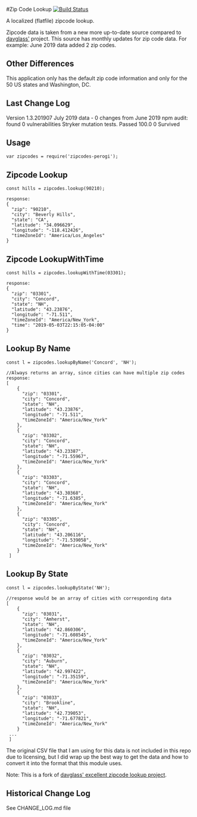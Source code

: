 #Zip Code Lookup
[![Build Status](https://travis-ci.org/perogi/zipcodes-perogi.svg?branch=master)](https://travis-ci.org/perogi/zipcodes-perogi)

A localized (flatfile) zipcode lookup.

Zipcode data is taken from a new more up-to-date source compared to [davglass'](https://github.com/davglass/zipcodes) project. 
This source has monthly updates for zip code data. For example: June 2019 data added 2 zip codes.

## Other Differences
This application only has the default zip code information and only for the 50 US states and Washington, DC.  

## Last Change Log
Version 1.3.201907
July 2019 data - 0 changes from June 2019
npm audit: found 0 vulnerabilities 
Stryker mutation tests.  Passed 100.0  0 Survived

## Usage
    var zipcodes = require('zipcodes-perogi');

## Zipcode Lookup
    const hills = zipcodes.lookup(90210);  
      
    response:
    {
      "zip": "90210",
      "city": "Beverly Hills",
      "state": "CA",
      "latitude": "34.096629",
      "longitude": "-118.412426",
      "timeZoneId": "America/Los_Angeles"
    }

## Zipcode LookupWithTime
    const hills = zipcodes.lookupWithTime(03301);  
      
    response:
    {
      "zip": "03301",
      "city": "Concord",
      "state": "NH",
      "latitude": "43.23876",
      "longitude": "-71.511",
      "timeZoneId": "America/New_York",
      "time": "2019-05-03T22:15:05-04:00"
    }

## Lookup By Name
    const l = zipcodes.lookupByName('Concord', 'NH');  
      
    //Always returns an array, since cities can have multiple zip codes
    response: 
    [ 
        {
          "zip": "03301",
          "city": "Concord",
          "state": "NH",
          "latitude": "43.23876",
          "longitude": "-71.511",
          "timeZoneId": "America/New_York"
        },
        {
          "zip": "03302",
          "city": "Concord",
          "state": "NH",
          "latitude": "43.23387",
          "longitude": "-71.55967",
          "timeZoneId": "America/New_York"
        },
        {
          "zip": "03303",
          "city": "Concord",
          "state": "NH",
          "latitude": "43.30368",
          "longitude": "-71.6385",
          "timeZoneId": "America/New_York"
        },
        {
          "zip": "03305",
          "city": "Concord",
          "state": "NH",
          "latitude": "43.206116",
          "longitude": "-71.539058",
          "timeZoneId": "America/New_York"
        }
     ]
     
## Lookup By State
    const l = zipcodes.lookupByState('NH');
      
    //response would be an array of cities with corresponding data
    [ 
        {
          "zip": "03031",
          "city": "Amherst",
          "state": "NH",
          "latitude": "42.860306",
          "longitude": "-71.608545",
          "timeZoneId": "America/New_York"
        },
        {
          "zip": "03032",
          "city": "Auburn",
          "state": "NH",
          "latitude": "42.997422",
          "longitude": "-71.35159",
          "timeZoneId": "America/New_York"
        },
        {
          "zip": "03033",
          "city": "Brookline",
          "state": "NH",
          "latitude": "42.739053",
          "longitude": "-71.677821",
          "timeZoneId": "America/New_York"
        }
     ...
     ]


The original CSV file that I am using for this data is not included in this repo due to licensing, but I did wrap up
the best way to get the data and how to convert it into the format that this module uses.

Note: This is a fork of [davglass' excellent zipcode lookup project](https://github.com/davglass/zipcodes).

## Historical Change Log
See CHANGE_LOG.md file